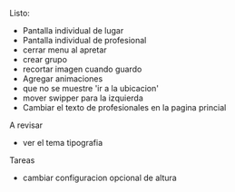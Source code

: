  
 
Listo:
- Pantalla individual de lugar 
- Pantalla individual de profesional
- cerrar menu al apretar
- crear grupo
 - recortar imagen cuando guardo
 - Agregar animaciones 
 - que no se muestre 'ir a la ubicacion'
 - mover swipper para la izquierda
 - Cambiar el texto de profesionales en la pagina princial 

A revisar
 - ver el tema tipografia


 Tareas
 - cambiar configuracion opcional de altura

